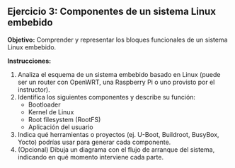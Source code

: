 ## Ejercicio 3: Componentes de un sistema Linux embebido

**Objetivo:** Comprender y representar los bloques funcionales de un sistema Linux embebido.

**Instrucciones:**
1. Analiza el esquema de un sistema embebido basado en Linux (puede ser un router con OpenWRT, una Raspberry Pi o uno provisto por el instructor).
2. Identifica los siguientes componentes y describe su función:
   - Bootloader
   - Kernel de Linux
   - Root filesystem (RootFS)
   - Aplicación del usuario
3. Indica qué herramientas o proyectos (ej. U-Boot, Buildroot, BusyBox, Yocto) podrías usar para generar cada componente.
4. (Opcional) Dibuja un diagrama con el flujo de arranque del sistema, indicando en qué momento interviene cada parte.